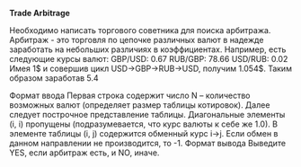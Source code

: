 **Trade Arbitrage**

Необходимо написать торгового советника для поиска арбитража.
Арбитраж - это торговля по цепочке различных валют в надежде заработать на небольших различиях в коэффициентах. Например, есть следующие курсы валют:
GBP/USD: 0.67
RUB/GBP: 78.66
USD/RUB: 0.02
Имея 1$ и совершив цикл USD->GBP->RUB->USD, получим 1.054$. Таким образом заработав 5.4

Формат ввода
Первая строка содержит число N – количество возможных валют (определяет размер таблицы котировок). 
Далее следует построчное представление таблицы. Диагональные элементы (i, i) пропущены (подразумевается, что курс валюты к себе же 1.0). 
В элементе таблицы (i, j) содержится обменный курс i->j. 
Если обмен в данном направлении не производится, то -1.
Формат вывода
Выведите YES, если арбитраж есть, и NO, иначе.